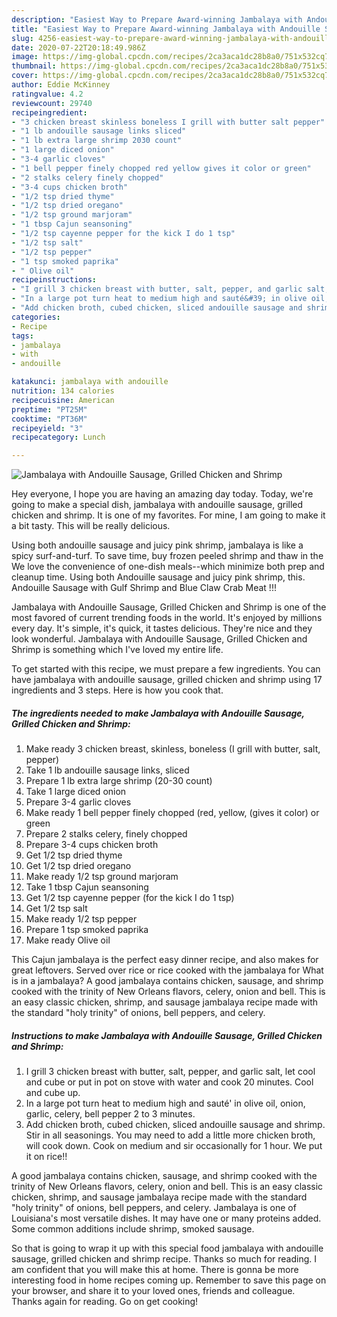 ```yaml
---
description: "Easiest Way to Prepare Award-winning Jambalaya with Andouille Sausage, Grilled Chicken and Shrimp"
title: "Easiest Way to Prepare Award-winning Jambalaya with Andouille Sausage, Grilled Chicken and Shrimp"
slug: 4256-easiest-way-to-prepare-award-winning-jambalaya-with-andouille-sausage-grilled-chicken-and-shrimp
date: 2020-07-22T20:18:49.986Z
image: https://img-global.cpcdn.com/recipes/2ca3aca1dc28b8a0/751x532cq70/jambalaya-with-andouille-sausage-grilled-chicken-and-shrimp-recipe-main-photo.jpg
thumbnail: https://img-global.cpcdn.com/recipes/2ca3aca1dc28b8a0/751x532cq70/jambalaya-with-andouille-sausage-grilled-chicken-and-shrimp-recipe-main-photo.jpg
cover: https://img-global.cpcdn.com/recipes/2ca3aca1dc28b8a0/751x532cq70/jambalaya-with-andouille-sausage-grilled-chicken-and-shrimp-recipe-main-photo.jpg
author: Eddie McKinney
ratingvalue: 4.2
reviewcount: 29740
recipeingredient:
- "3 chicken breast skinless boneless I grill with butter salt pepper"
- "1 lb andouille sausage links sliced"
- "1 lb extra large shrimp 2030 count"
- "1 large diced onion"
- "3-4 garlic cloves"
- "1 bell pepper finely chopped red yellow gives it color or green"
- "2 stalks celery finely chopped"
- "3-4 cups chicken broth"
- "1/2 tsp dried thyme"
- "1/2 tsp dried oregano"
- "1/2 tsp ground marjoram"
- "1 tbsp Cajun seansoning"
- "1/2 tsp cayenne pepper for the kick I do 1 tsp"
- "1/2 tsp salt"
- "1/2 tsp pepper"
- "1 tsp smoked paprika"
- " Olive oil"
recipeinstructions:
- "I grill 3 chicken breast with butter, salt, pepper, and garlic salt, let cool and cube or put in pot on stove with water and cook 20 minutes. Cool and cube up."
- "In a large pot turn heat to medium high and sauté&#39; in olive oil, onion, garlic, celery, bell pepper 2 to 3 minutes."
- "Add chicken broth, cubed chicken, sliced andouille sausage and shrimp. Stir in all seasonings. You may need to add a little more chicken broth, will cook down. Cook on medium and sir occasionally for 1 hour. We put it on rice!!"
categories:
- Recipe
tags:
- jambalaya
- with
- andouille

katakunci: jambalaya with andouille 
nutrition: 134 calories
recipecuisine: American
preptime: "PT25M"
cooktime: "PT36M"
recipeyield: "3"
recipecategory: Lunch

---
```



![Jambalaya with Andouille Sausage, Grilled Chicken and Shrimp](https://img-global.cpcdn.com/recipes/2ca3aca1dc28b8a0/751x532cq70/jambalaya-with-andouille-sausage-grilled-chicken-and-shrimp-recipe-main-photo.jpg)

Hey everyone, I hope you are having an amazing day today. Today, we're going to make a special dish, jambalaya with andouille sausage, grilled chicken and shrimp. It is one of my favorites. For mine, I am going to make it a bit tasty. This will be really delicious.

Using both andouille sausage and juicy pink shrimp, jambalaya is like a spicy surf-and-turf. To save time, buy frozen peeled shrimp and thaw in the We love the convenience of one-dish meals--which minimize both prep and cleanup time. Using both Andouille sausage and juicy pink shrimp, this. Andouille Sausage with Gulf Shrimp and Blue Claw Crab Meat !!!

Jambalaya with Andouille Sausage, Grilled Chicken and Shrimp is one of the most favored of current trending foods in the world. It's enjoyed by millions every day. It's simple, it's quick, it tastes delicious. They're nice and they look wonderful. Jambalaya with Andouille Sausage, Grilled Chicken and Shrimp is something which I've loved my entire life.


To get started with this recipe, we must prepare a few ingredients. You can have jambalaya with andouille sausage, grilled chicken and shrimp using 17 ingredients and 3 steps. Here is how you cook that.

<!--inarticleads1-->

##### The ingredients needed to make Jambalaya with Andouille Sausage, Grilled Chicken and Shrimp:

1. Make ready 3 chicken breast, skinless, boneless (I grill with butter, salt, pepper)
1. Take 1 lb andouille sausage links, sliced
1. Prepare 1 lb extra large shrimp (20-30 count)
1. Take 1 large diced onion
1. Prepare 3-4 garlic cloves
1. Make ready 1 bell pepper finely chopped (red, yellow, (gives it color) or green
1. Prepare 2 stalks celery, finely chopped
1. Prepare 3-4 cups chicken broth
1. Get 1/2 tsp dried thyme
1. Get 1/2 tsp dried oregano
1. Make ready 1/2 tsp ground marjoram
1. Take 1 tbsp Cajun seansoning
1. Get 1/2 tsp cayenne pepper (for the kick I do 1 tsp)
1. Get 1/2 tsp salt
1. Make ready 1/2 tsp pepper
1. Prepare 1 tsp smoked paprika
1. Make ready  Olive oil


This Cajun jambalaya is the perfect easy dinner recipe, and also makes for great leftovers. Served over rice or rice cooked with the jambalaya for What is in a jambalaya? A good jambalaya contains chicken, sausage, and shrimp cooked with the trinity of New Orleans flavors, celery, onion and bell. This is an easy classic chicken, shrimp, and sausage jambalaya recipe made with the standard &#34;holy trinity&#34; of onions, bell peppers, and celery. 

<!--inarticleads2-->

##### Instructions to make Jambalaya with Andouille Sausage, Grilled Chicken and Shrimp:

1. I grill 3 chicken breast with butter, salt, pepper, and garlic salt, let cool and cube or put in pot on stove with water and cook 20 minutes. Cool and cube up.
1. In a large pot turn heat to medium high and sauté&#39; in olive oil, onion, garlic, celery, bell pepper 2 to 3 minutes.
1. Add chicken broth, cubed chicken, sliced andouille sausage and shrimp. Stir in all seasonings. You may need to add a little more chicken broth, will cook down. Cook on medium and sir occasionally for 1 hour. We put it on rice!!


A good jambalaya contains chicken, sausage, and shrimp cooked with the trinity of New Orleans flavors, celery, onion and bell. This is an easy classic chicken, shrimp, and sausage jambalaya recipe made with the standard &#34;holy trinity&#34; of onions, bell peppers, and celery. Jambalaya is one of Louisiana&#39;s most versatile dishes. It may have one or many proteins added. Some common additions include shrimp, smoked sausage. 

So that is going to wrap it up with this special food jambalaya with andouille sausage, grilled chicken and shrimp recipe. Thanks so much for reading. I am confident that you will make this at home. There is gonna be more interesting food in home recipes coming up. Remember to save this page on your browser, and share it to your loved ones, friends and colleague. Thanks again for reading. Go on get cooking!
